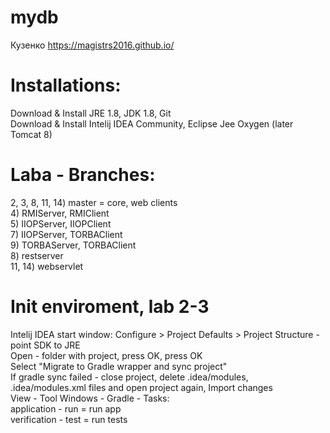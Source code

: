 ﻿# mydb
Кузенко 
https://magistrs2016.github.io/
  
# Installations:  
Download & Install JRE 1.8, JDK 1.8, Git  
Download & Install Intelij IDEA Community, Eclipse Jee Oxygen (later Tomcat 8)  

# Laba - Branches:  
2, 3, 8, 11, 14) master = core, web clients  
4) RMIServer, RMIClient  
5) IIOPServer, IIOPClient  
7) IIOPServer, TORBAClient  
9) TORBAServer, TORBAClient  
8) restserver  
11, 14) webservlet  
  
# Init enviroment, lab 2-3  
Intelij IDEA start window: Configure > Project Defaults > Project Structure - point SDK to JRE  
Open - folder with project, press OK, press OK  
Select "Migrate to Gradle wrapper and sync project"  
If gradle sync failed - close project, delete .idea/modules, .idea/modules.xml files and open project again, Import changes  
View - Tool Windows - Gradle - Tasks:  
  application - run = run app  
  verification - test = run tests  



